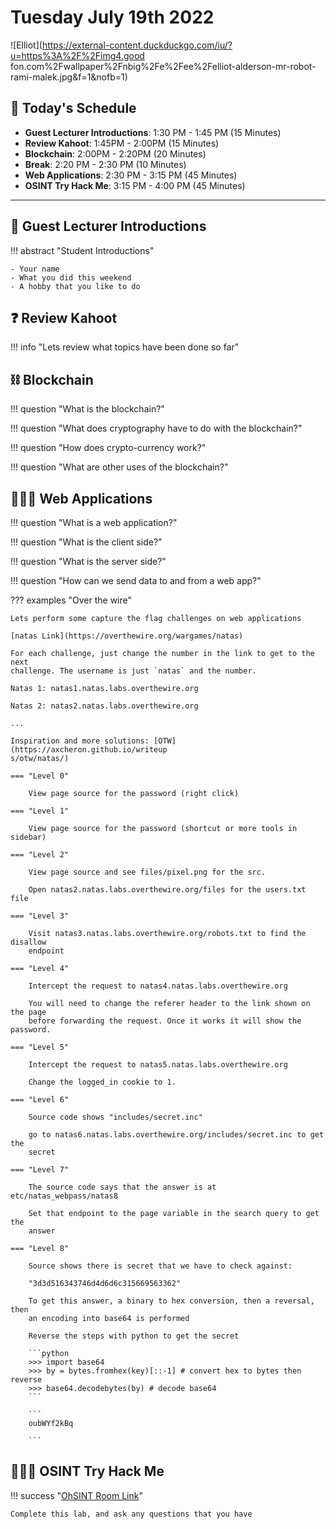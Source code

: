 # Tuesday July 19th 2022

![Elliot](https://external-content.duckduckgo.com/iu/?u=https%3A%2F%2Fimg4.good
fon.com%2Fwallpaper%2Fnbig%2Fe%2Fee%2Felliot-alderson-mr-robot-rami-malek.jpg&f=1&nofb=1)

## 📆 Today's Schedule

- **Guest Lecturer Introductions**: 1:30 PM - 1:45 PM (15 Minutes)
- **Review Kahoot**: 1:45PM - 2:00PM (15 Minutes)
- **Blockchain**: 2:00PM - 2:20PM (20 Minutes)
- **Break**: 2:20 PM - 2:30 PM (10 Minutes)
- **Web Applications**: 2:30 PM - 3:15 PM (45 Minutes)
- **OSINT Try Hack Me**: 3:15 PM - 4:00 PM (45 Minutes) 

---

## 🤖 Guest Lecturer Introductions
    
!!! abstract "Student Introductions"

    - Your name
    - What you did this weekend
    - A hobby that you like to do

## ❓ Review Kahoot

!!! info "Lets review what topics have been done so far"

## ⛓  Blockchain

!!! question "What is the blockchain?"

!!! question "What does cryptography have to do with the blockchain?"

!!! question "How does crypto-currency work?"

!!! question "What are other uses of the blockchain?"

## 👨🏽‍💻 Web Applications

!!! question "What is a web application?"

!!! question "What is the client side?"

!!! question "What is the server side?"

!!! question "How can we send data to and from a web app?"

??? examples "Over the wire"

    Lets perform some capture the flag challenges on web applications

    [natas Link](https://overthewire.org/wargames/natas)

    For each challenge, just change the number in the link to get to the next
    challenge. The username is just `natas` and the number. 

    Natas 1: natas1.natas.labs.overthewire.org

    Natas 2: natas2.natas.labs.overthewire.org

    ...

    Inspiration and more solutions: [OTW](https://axcheron.github.io/writeup
    s/otw/natas/)

    === "Level 0"

        View page source for the password (right click)

    === "Level 1"

        View page source for the password (shortcut or more tools in sidebar)

    === "Level 2"

        View page source and see files/pixel.png for the src.

        Open natas2.natas.labs.overthewire.org/files for the users.txt file

    === "Level 3"

        Visit natas3.natas.labs.overthewire.org/robots.txt to find the disallow
        endpoint

    === "Level 4"

        Intercept the request to natas4.natas.labs.overthewire.org

        You will need to change the referer header to the link shown on the page
        before forwarding the request. Once it works it will show the password.

    === "Level 5"

        Intercept the request to natas5.natas.labs.overthewire.org

        Change the logged_in cookie to 1. 

    === "Level 6"

        Source code shows "includes/secret.inc"

        go to natas6.natas.labs.overthewire.org/includes/secret.inc to get the 
        secret

    === "Level 7"

        The source code says that the answer is at etc/natas_webpass/natas8

        Set that endpoint to the page variable in the search query to get the
        answer

    === "Level 8"

        Source shows there is secret that we have to check against:

        "3d3d516343746d4d6d6c315669563362"

        To get this answer, a binary to hex conversion, then a reversal, then
        an encoding into base64 is performed

        Reverse the steps with python to get the secret

        ```python
        >>> import base64
        >>> by = bytes.fromhex(key)[::-1] # convert hex to bytes then reverse
        >>> base64.decodebytes(by) # decode base64
        ```

        ```
        oubWYf2kBq

        ```

## 🕵🏼‍♀️ OSINT Try Hack Me

!!! success "[OhSINT Room Link](https://tryhackme.com/room/ohsint)"

    Complete this lab, and ask any questions that you have
